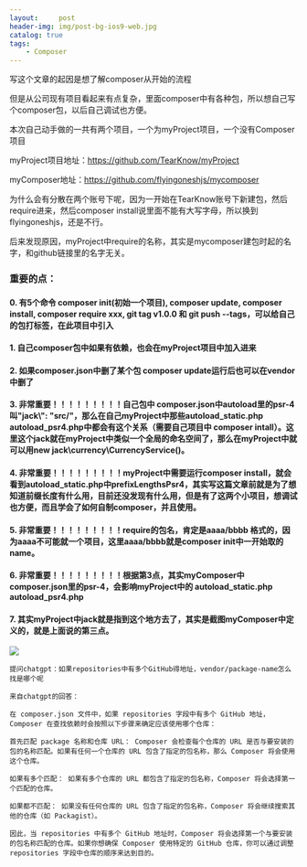 ```yaml
---
layout:     post
header-img: img/post-bg-ios9-web.jpg
catalog: true
tags:
    - Composer
---
```


写这个文章的起因是想了解composer从开始的流程

但是从公司现有项目看起来有点复杂，里面composer中有各种包，所以想自己写个composer包，以后自己调试也方便。


本次自己动手做的一共有两个项目，一个为myProject项目，一个没有Composer项目


myProject项目地址：https://github.com/TearKnow/myProject

myComposer地址：https://github.com/flyingoneshjs/mycomposer


为什么会有分散在两个账号下呢，因为一开始在TearKnow账号下新建包，然后require进来，然后composer install说里面不能有大写字母，所以换到flyingoneshjs，还是不行。

后来发现原因，myProject中require的名称，其实是mycomposer建包时起的名字，和github链接里的名字无关。



### 重要的点：

#### 0. 有5个命令 composer init(初始一个项目), composer update, composer install, composer require xxx, git tag v1.0.0 和 git push --tags，可以给自己的包打标签，在此项目中引入
#### 1. 自己composer包中如果有依赖，也会在myProject项目中加入进来
#### 2. 如果composer.json中删了某个包 composer update运行后也可以在vendor中删了
#### 3. 非常重要！！！！！！！！！自己包中 composer.json中autoload里的psr-4叫"jack\\": "src/"，那么在自己myProject中那些autoload_static.php autoload_psr4.php中都会有这个关系（需要自己项目中 composer intall）。这里这个jack就在myProject中类似一个全局的命名空间了，那么在myProject中就可以用new jack\currency\CurrencyService()。
#### 4. 非常重要！！！！！！！！！myProject中需要运行composer install，就会看到autoload_static.php中prefixLengthsPsr4，其实写这篇文章前就是为了想知道前缀长度有什么用，目前还没发现有什么用，但是有了这两个小项目，想调试也方便，而且学会了如何自制composer，并且使用。
#### 5. 非常重要！！！！！！！！！require的包名，肯定是aaaa/bbbb 格式的，因为aaaa不可能就一个项目，这里aaaa/bbbb就是composer init中一开始取的name。
#### 6. 非常重要！！！！！！！！！根据第3点，其实myComposer中composer.json里的psr-4，会影响myProject中的 autoload_static.php autoload_psr4.php
#### 7. 其实myProject中jack就是指到这个地方去了，其实是截图myComposer中定义的，就是上面说的第三点。
![](https://tearknow.github.io/blog/img/20240429.png)


```
提问chatgpt：如果repositories中有多个GitHub得地址，vendor/package-name怎么找是哪个呢

来自chatgpt的回答：

在 composer.json 文件中，如果 repositories 字段中有多个 GitHub 地址，Composer 在查找依赖时会按照以下步骤来确定应该使用哪个仓库：

首先匹配 package 名称和仓库 URL： Composer 会检查每个仓库的 URL 是否与要安装的包的名称匹配。如果有任何一个仓库的 URL 包含了指定的包名称，那么 Composer 将会使用这个仓库。

如果有多个匹配： 如果有多个仓库的 URL 都包含了指定的包名称，Composer 将会选择第一个匹配的仓库。

如果都不匹配： 如果没有任何仓库的 URL 包含了指定的包名称，Composer 将会继续搜索其他的仓库（如 Packagist）。

因此，当 repositories 中有多个 GitHub 地址时，Composer 将会选择第一个与要安装的包名称匹配的仓库。如果你想确保 Composer 使用特定的 GitHub 仓库，你可以通过调整 repositories 字段中仓库的顺序来达到目的。
```